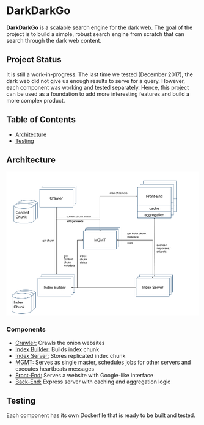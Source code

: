 # DarkDarkGo

**DarkDarkGo** is a scalable search engine for the dark web. The goal of the
project is to build a simple, robust search engine from scratch that can search
through the dark web content.

## Project Status

It is still a work-in-progress. The last time we tested (December 2017), the
dark web did not give us enough results to serve for a query. However, each
component was working and tested separately. Hence, this project can be
used as a foundation to add more interesting features and build a more complex
product.

## Table of Contents

- [Architecture](#architecture)
- [Testing](#testing)

## Architecture

![DarkDarkGo Design](mgmt/doc/DarkDarkGo.png)

### Components

- [Crawler:](crawler) Crawls the onion websites
- [Index Builder:](indexer) Builds index chunk
- [Index Server:](index-server) Stores replicated index chunk
- [MGMT:](mgmt) Serves as single master, schedules jobs for other servers and executes
  heartbeats messages
- [Front-End:](frontend) Serves a website with Google-like interface
- [Back-End:](webserver) Express server with caching and aggregation logic

## Testing

Each component has its own Dockerfile that is ready to be built and tested.
